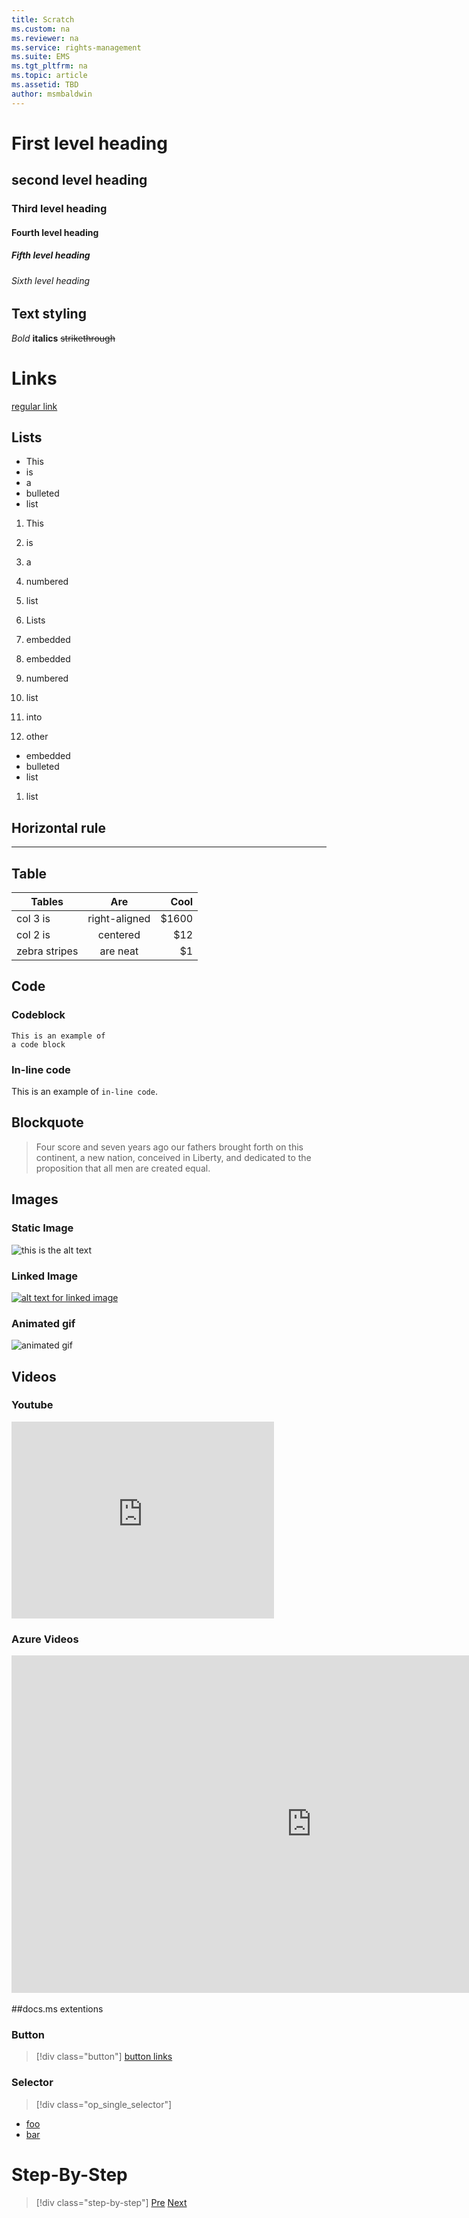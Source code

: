```yaml
---
title: Scratch
ms.custom: na
ms.reviewer: na
ms.service: rights-management
ms.suite: EMS
ms.tgt_pltfrm: na
ms.topic: article
ms.assetid: TBD
author: msmbaldwin
---
```

# First level heading
## second level heading
### Third level heading
#### Fourth level heading
##### Fifth level heading
###### Sixth level heading

## Text styling

*Bold*  **italics** ~~strikethrough~~

# Links
[regular link](/azure-rms/index.html) 



## Lists

- This
- is
- a
- bulleted
- list

1. This
2. is
3. a
4. numbered
5. list


1. Lists
1. embedded
  1. embedded
  2. numbered
  3. list
1. into
1. other
  - embedded
  - bulleted
  - list
1. list


## Horizontal rule
---

## Table

| Tables        | Are           | Cool  |
| ------------- |:-------------:| -----:|
| col 3 is      | right-aligned | $1600 |
| col 2 is      | centered      |   $12 |
| zebra stripes | are neat      |    $1 |

## Code

### Codeblock

    This is an example of
    a code block

### In-line code

This is an example of `in-line code`.

## Blockquote

> Four score and seven years ago our fathers brought forth on this continent, a new nation, conceived in Liberty, and dedicated to the proposition that all men are created equal.




## Images

### Static Image
![this is the alt text](./media/AzRMS_elements.png)

### Linked Image

[![alt text for linked image](./media/AzRMS_elements.png)](/azure-rms/index.html) 

### Animated gif
![animated gif](./media/hololens.gif)

## Videos

### Youtube
<iframe width="420" height="315" src="https://www.youtube.com/embed/R6_eWWfNB54" frameborder="0" allowfullscreen></iframe>

### Azure Videos

<iframe src="http://channel9.msdn.com/Series/Azure-Active-Directory-Videos-Demos/Azure-Active-Directory-Connect-Express-Settings/player" width="960" height="540" allowFullScreen frameBorder="0"></iframe><br><br>
##docs.ms extentions

### Button
> [!div class="button"]
[button links](/azure-rms/index.html)

### Selector
> [!div class="op_single_selector"]
- [foo](developers-guide.md)
- [bar](end-user-license-agreement-for-microsoft-rms-sharing-application.md)

# Step-By-Step

>[!div class="step-by-step"]
[Pre](https://www.example.com)
[Next](https://www.example.com)



